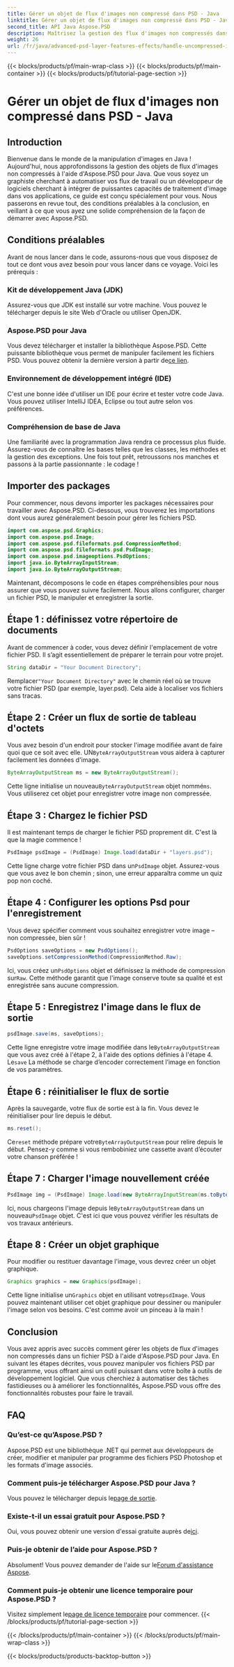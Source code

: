 ```yaml
---
title: Gérer un objet de flux d'images non compressé dans PSD - Java
linktitle: Gérer un objet de flux d'images non compressé dans PSD - Java
second_title: API Java Aspose.PSD
description: Maîtrisez la gestion des flux d'images non compressés dans PSD à l'aide d'Aspose.PSD pour Java avec ce guide facile à suivre. Parfait pour les développeurs et les concepteurs.
weight: 26
url: /fr/java/advanced-psd-layer-features-effects/handle-uncompressed-image-stream-object-psd/
---
```


{{< blocks/products/pf/main-wrap-class >}}
{{< blocks/products/pf/main-container >}}
{{< blocks/products/pf/tutorial-page-section >}}

# Gérer un objet de flux d'images non compressé dans PSD - Java

## Introduction
Bienvenue dans le monde de la manipulation d'images en Java ! Aujourd'hui, nous approfondissons la gestion des objets de flux d'images non compressés à l'aide d'Aspose.PSD pour Java. Que vous soyez un graphiste cherchant à automatiser vos flux de travail ou un développeur de logiciels cherchant à intégrer de puissantes capacités de traitement d'image dans vos applications, ce guide est conçu spécialement pour vous. Nous passerons en revue tout, des conditions préalables à la conclusion, en veillant à ce que vous ayez une solide compréhension de la façon de démarrer avec Aspose.PSD.
## Conditions préalables
Avant de nous lancer dans le code, assurons-nous que vous disposez de tout ce dont vous avez besoin pour vous lancer dans ce voyage. Voici les prérequis :
### Kit de développement Java (JDK)
Assurez-vous que JDK est installé sur votre machine. Vous pouvez le télécharger depuis le site Web d'Oracle ou utiliser OpenJDK.
### Aspose.PSD pour Java
 Vous devez télécharger et installer la bibliothèque Aspose.PSD. Cette puissante bibliothèque vous permet de manipuler facilement les fichiers PSD. Vous pouvez obtenir la dernière version à partir de[ce lien](https://releases.aspose.com/psd/java/).
### Environnement de développement intégré (IDE)
C'est une bonne idée d'utiliser un IDE pour écrire et tester votre code Java. Vous pouvez utiliser IntelliJ IDEA, Eclipse ou tout autre selon vos préférences.
### Compréhension de base de Java
Une familiarité avec la programmation Java rendra ce processus plus fluide. Assurez-vous de connaître les bases telles que les classes, les méthodes et la gestion des exceptions.
Une fois tout prêt, retroussons nos manches et passons à la partie passionnante : le codage !
## Importer des packages
Pour commencer, nous devons importer les packages nécessaires pour travailler avec Aspose.PSD. Ci-dessous, vous trouverez les importations dont vous aurez généralement besoin pour gérer les fichiers PSD.
```java
import com.aspose.psd.Graphics;
import com.aspose.psd.Image;
import com.aspose.psd.fileformats.psd.CompressionMethod;
import com.aspose.psd.fileformats.psd.PsdImage;
import com.aspose.psd.imageoptions.PsdOptions;
import java.io.ByteArrayInputStream;
import java.io.ByteArrayOutputStream;
```
Maintenant, décomposons le code en étapes compréhensibles pour nous assurer que vous pouvez suivre facilement. Nous allons configurer, charger un fichier PSD, le manipuler et enregistrer la sortie. 
## Étape 1 : définissez votre répertoire de documents
Avant de commencer à coder, vous devez définir l'emplacement de votre fichier PSD. Il s’agit essentiellement de préparer le terrain pour votre projet. 
```java
String dataDir = "Your Document Directory";
```
 Remplacer`"Your Document Directory"` avec le chemin réel où se trouve votre fichier PSD (par exemple, layer.psd). Cela aide à localiser vos fichiers sans tracas.
## Étape 2 : Créer un flux de sortie de tableau d'octets
 Vous avez besoin d'un endroit pour stocker l'image modifiée avant de faire quoi que ce soit avec elle. UN`ByteArrayOutputStream` vous aidera à capturer facilement les données d'image.
```java
ByteArrayOutputStream ms = new ByteArrayOutputStream();
```
 Cette ligne initialise un nouveau`ByteArrayOutputStream` objet nommé`ms`. Vous utiliserez cet objet pour enregistrer votre image non compressée.
## Étape 3 : Chargez le fichier PSD
Il est maintenant temps de charger le fichier PSD proprement dit. C'est là que la magie commence !
```java
PsdImage psdImage = (PsdImage) Image.load(dataDir + "layers.psd");
```
Cette ligne charge votre fichier PSD dans un`PsdImage` objet. Assurez-vous que vous avez le bon chemin ; sinon, une erreur apparaîtra comme un quiz pop non coché.
## Étape 4 : Configurer les options Psd pour l'enregistrement
Vous devez spécifier comment vous souhaitez enregistrer votre image – non compressée, bien sûr !
```java
PsdOptions saveOptions = new PsdOptions();
saveOptions.setCompressionMethod(CompressionMethod.Raw);
```
 Ici, vous créez un`PsdOptions` objet et définissez la méthode de compression sur`Raw`. Cette méthode garantit que l'image conserve toute sa qualité et est enregistrée sans aucune compression.
## Étape 5 : Enregistrez l'image dans le flux de sortie
```java
psdImage.save(ms, saveOptions);
```
 Cette ligne enregistre votre image modifiée dans le`ByteArrayOutputStream` que vous avez créé à l'étape 2, à l'aide des options définies à l'étape 4. Le`save` La méthode se charge d’encoder correctement l’image en fonction de vos paramètres.
## Étape 6 : réinitialiser le flux de sortie
Après la sauvegarde, votre flux de sortie est à la fin. Vous devez le réinitialiser pour lire depuis le début.
```java
ms.reset();
```
 Ce`reset` méthode prépare votre`ByteArrayOutputStream` pour relire depuis le début. Pensez-y comme si vous rembobiniez une cassette avant d’écouter votre chanson préférée !
## Étape 7 : Charger l'image nouvellement créée
```java
PsdImage img = (PsdImage) Image.load(new ByteArrayInputStream(ms.toByteArray()));
```
 Ici, nous chargeons l'image depuis le`ByteArrayOutputStream` dans un nouveau`PsdImage` objet. C'est ici que vous pouvez vérifier les résultats de vos travaux antérieurs.
## Étape 8 : Créer un objet graphique
Pour modifier ou restituer davantage l'image, vous devrez créer un objet graphique.
```java
Graphics graphics = new Graphics(psdImage);
```
 Cette ligne initialise un`Graphics` objet en utilisant votre`psdImage`. Vous pouvez maintenant utiliser cet objet graphique pour dessiner ou manipuler l'image selon vos besoins. C'est comme avoir un pinceau à la main !
## Conclusion 
Vous avez appris avec succès comment gérer les objets de flux d'images non compressés dans un fichier PSD à l'aide d'Aspose.PSD pour Java. En suivant les étapes décrites, vous pouvez manipuler vos fichiers PSD par programme, vous offrant ainsi un outil puissant dans votre boîte à outils de développement logiciel. Que vous cherchiez à automatiser des tâches fastidieuses ou à améliorer les fonctionnalités, Aspose.PSD vous offre des fonctionnalités robustes pour faire le travail.
## FAQ
### Qu’est-ce qu’Aspose.PSD ?
Aspose.PSD est une bibliothèque .NET qui permet aux développeurs de créer, modifier et manipuler par programme des fichiers PSD Photoshop et les formats d'image associés.
### Comment puis-je télécharger Aspose.PSD pour Java ?
 Vous pouvez le télécharger depuis le[page de sortie](https://releases.aspose.com/psd/java/).
### Existe-t-il un essai gratuit pour Aspose.PSD ?
 Oui, vous pouvez obtenir une version d'essai gratuite auprès de[ici](https://releases.aspose.com/).
### Puis-je obtenir de l’aide pour Aspose.PSD ?
 Absolument! Vous pouvez demander de l'aide sur le[Forum d'assistance Aspose](https://forum.aspose.com/c/psd/34).
### Comment puis-je obtenir une licence temporaire pour Aspose.PSD ?
 Visitez simplement le[page de licence temporaire](https://purchase.aspose.com/temporary-license/) pour commencer.
{{< /blocks/products/pf/tutorial-page-section >}}

{{< /blocks/products/pf/main-container >}}
{{< /blocks/products/pf/main-wrap-class >}}

{{< blocks/products/products-backtop-button >}}
